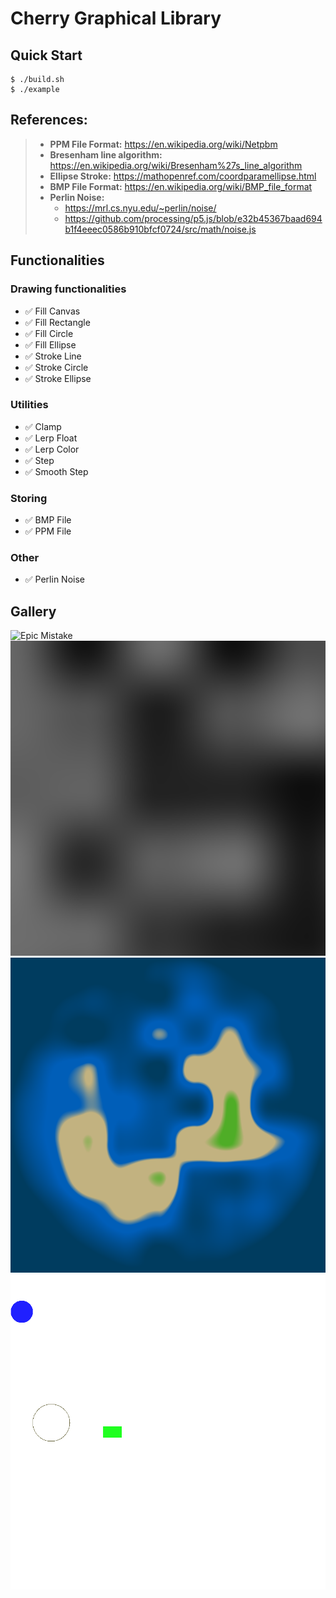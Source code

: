 # Cherry Graphical Library


## Quick Start
```console
$ ./build.sh
$ ./example
```

## References:
> - **PPM File Format:** https://en.wikipedia.org/wiki/Netpbm
> - **Bresenham line algorithm:** https://en.wikipedia.org/wiki/Bresenham%27s_line_algorithm
> - **Ellipse Stroke:** https://mathopenref.com/coordparamellipse.html
> - **BMP File Format:** https://en.wikipedia.org/wiki/BMP_file_format
> - **Perlin Noise:**
>   - https://mrl.cs.nyu.edu/~perlin/noise/
>   - https://github.com/processing/p5.js/blob/e32b45367baad694b1f4eeec0586b910bfcf0724/src/math/noise.js

## Functionalities
### Drawing functionalities
- ✅ Fill Canvas
- ✅ Fill Rectangle
- ✅ Fill Circle
- ✅ Fill Ellipse
- ✅ Stroke Line
- ✅ Stroke Circle
- ✅ Stroke Ellipse
### Utilities
- ✅ Clamp
- ✅ Lerp Float
- ✅ Lerp Color
- ✅ Step
- ✅ Smooth Step
### Storing
- ✅ BMP File
- ✅ PPM File
### Other
- ✅ Perlin Noise

## Gallery
![Epic Mistake](./examples/epic_mistake.bmp)
![Perlin Noise](./examples/perlin_example.bmp)
![Procedural Island Generation](./examples/procedural_island_example.bmp)
![All Examples](./examples/output_example.bmp)